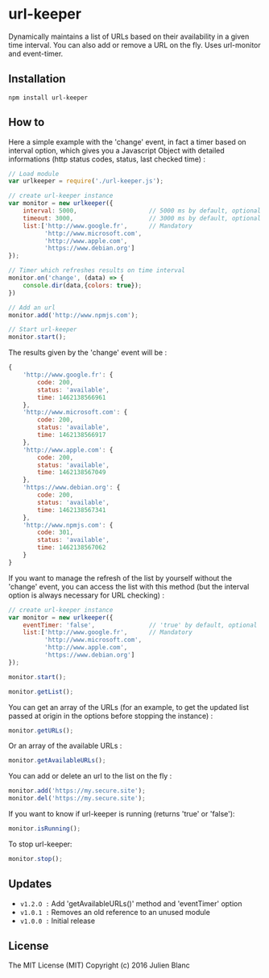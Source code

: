 url-keeper
=============
Dynamically maintains a list of URLs based on their availability in a given time interval. You can also add or remove a URL on the fly. Uses url-monitor and event-timer.

## Installation 
```
npm install url-keeper
```

## How to
Here a simple example with the 'change' event, in fact a timer based on interval option, which gives you a Javascript Object with detailed informations (http status codes, status, last checked time) :
```javascript
// Load module
var urlkeeper = require('./url-keeper.js');

// create url-keeper instance
var monitor = new urlkeeper({
    interval: 5000,                    // 5000 ms by default, optional
    timeout: 3000,                     // 3000 ms by default, optional
    list:['http://www.google.fr',      // Mandatory
          'http://www.microsoft.com',
          'http://www.apple.com',
          'https://www.debian.org']
});

// Timer which refreshes results on time interval
monitor.on('change', (data) => { 
    console.dir(data,{colors: true}); 
})

// Add an url
monitor.add('http://www.npmjs.com');

// Start url-keeper
monitor.start();
```

The results given by the 'change' event will be :
```javascript
{ 
    'http://www.google.fr': { 
        code: 200, 
        status: 'available', 
        time: 1462138566961 
    },
    'http://www.microsoft.com': { 
        code: 200, 
        status: 'available', 
        time: 1462138566917 
    },
    'http://www.apple.com': { 
        code: 200, 
        status: 'available', 
        time: 1462138567049 
    },
    'https://www.debian.org': { 
        code: 200, 
        status: 'available', 
        time: 1462138567341 
    },
    'http://www.npmjs.com': { 
        code: 301, 
        status: 'available', 
        time: 1462138567062 
    } 
}
```

If you want to manage the refresh of the list by yourself without the 'change' event, you can access the list with this method (but the interval option is always necessary for URL checking) :
```javascript
// create url-keeper instance
var monitor = new urlkeeper({
    eventTimer: 'false',               // 'true' by default, optional
    list:['http://www.google.fr',      // Mandatory
          'http://www.microsoft.com',
          'http://www.apple.com',
          'https://www.debian.org']
});

monitor.start();

monitor.getList();
```

You can get an array of the URLs (for an example, to get the updated list passed at origin in the options before stopping the instance) :
```javascript
monitor.getURLs();
```

Or an array of the available URLs :
```javascript
monitor.getAvailableURLs();
```

You can add or delete an url to the list on the fly :
```javascript
monitor.add('https://my.secure.site');
monitor.del('https://my.secure.site');
```

If you want to know if url-keeper is running (returns 'true' or 'false'):
```javascript
monitor.isRunning();
```

To stop url-keeper:
```javascript
monitor.stop();
```

## Updates
- `v1.2.O :` Add 'getAvailableURLs()' method and 'eventTimer' option
- `v1.0.1 :` Removes an old reference to an unused module
- `v1.0.0 :` Initial release

## License
The MIT License (MIT) 
Copyright (c) 2016 Julien Blanc
 